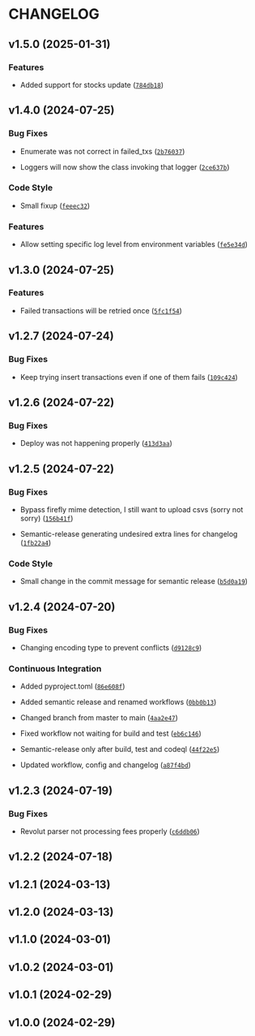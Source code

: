 # CHANGELOG


## v1.5.0 (2025-01-31)

### Features

- Added support for stocks update
  ([`784db18`](https://github.com/dbtdsilva/firefly-sync-cli/commit/784db1824cccc67ffc5cfd34c62445169deb504c))


## v1.4.0 (2024-07-25)

### Bug Fixes

- Enumerate was not correct in failed_txs
  ([`2b76037`](https://github.com/dbtdsilva/firefly-sync-cli/commit/2b7603799bdef4d24ab1ded8352895780491e2ec))

- Loggers will now show the class invoking that logger
  ([`2ce637b`](https://github.com/dbtdsilva/firefly-sync-cli/commit/2ce637ba95c2bd9e7a0749b5ee28259077f9bbd4))

### Code Style

- Small fixup
  ([`feeec32`](https://github.com/dbtdsilva/firefly-sync-cli/commit/feeec327ca56d96955cf8a1027f355ed5b0d2f4d))

### Features

- Allow setting specific log level from environment variables
  ([`fe5e34d`](https://github.com/dbtdsilva/firefly-sync-cli/commit/fe5e34d6b99233f51af49e82fabeffd8889aaa20))


## v1.3.0 (2024-07-25)

### Features

- Failed transactions will be retried once
  ([`5fc1f54`](https://github.com/dbtdsilva/firefly-sync-cli/commit/5fc1f548f46ce1e8b530a51f50250d349350e190))


## v1.2.7 (2024-07-24)

### Bug Fixes

- Keep trying insert transactions even if one of them fails
  ([`109c424`](https://github.com/dbtdsilva/firefly-sync-cli/commit/109c4249575caa07ab2c737cb8fb6f4bcede8b8a))


## v1.2.6 (2024-07-22)

### Bug Fixes

- Deploy was not happening properly
  ([`413d3aa`](https://github.com/dbtdsilva/firefly-sync-cli/commit/413d3aa39a985b2d9dfbb316391c1beb0ca39c85))


## v1.2.5 (2024-07-22)

### Bug Fixes

- Bypass firefly mime detection, I still want to upload csvs (sorry not sorry)
  ([`156b41f`](https://github.com/dbtdsilva/firefly-sync-cli/commit/156b41f643ae6b78cb92f22b883adf41d7bdec4c))

- Semantic-release generating undesired extra lines for changelog
  ([`1fb22a4`](https://github.com/dbtdsilva/firefly-sync-cli/commit/1fb22a489506190f09532074124c4d8b48ad0e18))

### Code Style

- Small change in the commit message for semantic release
  ([`b5d0a19`](https://github.com/dbtdsilva/firefly-sync-cli/commit/b5d0a192516d14fe20aa06dafa71524468f51a72))


## v1.2.4 (2024-07-20)

### Bug Fixes

- Changing encoding type to prevent conflicts
  ([`d9128c9`](https://github.com/dbtdsilva/firefly-sync-cli/commit/d9128c97528d8ef08a0a2e207b1d2440accb89b8))

### Continuous Integration

- Added pyproject.toml
  ([`86e608f`](https://github.com/dbtdsilva/firefly-sync-cli/commit/86e608f2f5271db7624ba64dc894c6d328ee8919))

- Added semantic release and renamed workflows
  ([`0bb0b13`](https://github.com/dbtdsilva/firefly-sync-cli/commit/0bb0b1386e42adf9a9d6af0c2b5aaa186789c4df))

- Changed branch from master to main
  ([`4aa2e47`](https://github.com/dbtdsilva/firefly-sync-cli/commit/4aa2e47109dd821414feaf9ccc0fbbaa455235e9))

- Fixed workflow not waiting for build and test
  ([`eb6c146`](https://github.com/dbtdsilva/firefly-sync-cli/commit/eb6c1467a9c2f1c2034759de94bc83c311f977ab))

- Semantic-release only after build, test and codeql
  ([`44f22e5`](https://github.com/dbtdsilva/firefly-sync-cli/commit/44f22e50d8b68d758991de0dd57cc328c903eb10))

- Updated workflow, config and changelog
  ([`a87f4bd`](https://github.com/dbtdsilva/firefly-sync-cli/commit/a87f4bdb9f44b0b8fac72a64bb4c7493568bf148))


## v1.2.3 (2024-07-19)

### Bug Fixes

- Revolut parser not processing fees properly
  ([`c6ddb06`](https://github.com/dbtdsilva/firefly-sync-cli/commit/c6ddb06d53c9bef4006e52b1e0779d2eea7eb2a8))


## v1.2.2 (2024-07-18)


## v1.2.1 (2024-03-13)


## v1.2.0 (2024-03-13)


## v1.1.0 (2024-03-01)


## v1.0.2 (2024-03-01)


## v1.0.1 (2024-02-29)


## v1.0.0 (2024-02-29)
